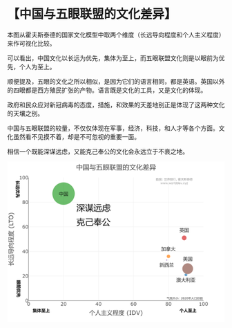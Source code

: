 # 【中国与五眼联盟的文化差异】

本图从霍夫斯泰德的国家文化模型中取两个维度（长远导向程度和个人主义程度）来作可视化比较。

可以看出，中国文化以长远为优先，集体为至上，而五眼联盟文化则是以眼前为优先，个人为至上。

顺便提及，五眼的文化之所以相似，是因为它们的语言相同，都是英语。英国以外的四眼都是西方殖民扩张的产物。语言既是文化的工具，又是文化的体现。

政府和民众应对新冠病毒的态度，措施，和效果的天差地别正是体现了这两种文化的天壤之别。

中国与五眼联盟的较量，不仅仅体现在军事，经济，科技，和人才等各个方面。文化虽然看不见摸不着，却是不可忽视的重要一面。

相信一个既能深谋远虑，又能克己奉公的文化会永远立于不衰之地。

![](02.png)